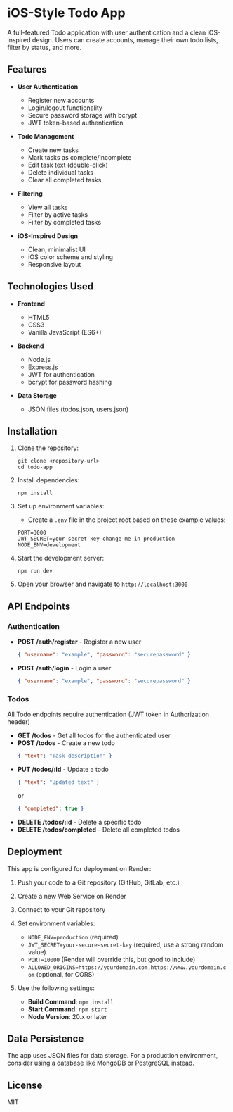 # iOS-Style Todo App

A full-featured Todo application with user authentication and a clean iOS-inspired design. Users can create accounts, manage their own todo lists, filter by status, and more.

## Features

- **User Authentication**

  - Register new accounts
  - Login/logout functionality
  - Secure password storage with bcrypt
  - JWT token-based authentication

- **Todo Management**

  - Create new tasks
  - Mark tasks as complete/incomplete
  - Edit task text (double-click)
  - Delete individual tasks
  - Clear all completed tasks

- **Filtering**

  - View all tasks
  - Filter by active tasks
  - Filter by completed tasks

- **iOS-Inspired Design**
  - Clean, minimalist UI
  - iOS color scheme and styling
  - Responsive layout

## Technologies Used

- **Frontend**
  - HTML5
  - CSS3
  - Vanilla JavaScript (ES6+)
- **Backend**

  - Node.js
  - Express.js
  - JWT for authentication
  - bcrypt for password hashing

- **Data Storage**
  - JSON files (todos.json, users.json)

## Installation

1. Clone the repository:

   ```
   git clone <repository-url>
   cd todo-app
   ```

2. Install dependencies:

   ```
   npm install
   ```

3. Set up environment variables:

   - Create a `.env` file in the project root based on these example values:

   ```
   PORT=3000
   JWT_SECRET=your-secret-key-change-me-in-production
   NODE_ENV=development
   ```

4. Start the development server:

   ```
   npm run dev
   ```

5. Open your browser and navigate to `http://localhost:3000`

## API Endpoints

### Authentication

- **POST /auth/register** - Register a new user

  ```json
  { "username": "example", "password": "securepassword" }
  ```

- **POST /auth/login** - Login a user
  ```json
  { "username": "example", "password": "securepassword" }
  ```

### Todos

All Todo endpoints require authentication (JWT token in Authorization header)

- **GET /todos** - Get all todos for the authenticated user
- **POST /todos** - Create a new todo
  ```json
  { "text": "Task description" }
  ```
- **PUT /todos/:id** - Update a todo
  ```json
  { "text": "Updated text" }
  ```
  or
  ```json
  { "completed": true }
  ```
- **DELETE /todos/:id** - Delete a specific todo
- **DELETE /todos/completed** - Delete all completed todos

## Deployment

This app is configured for deployment on Render:

1. Push your code to a Git repository (GitHub, GitLab, etc.)
2. Create a new Web Service on Render
3. Connect to your Git repository
4. Set environment variables:

   - `NODE_ENV=production` (required)
   - `JWT_SECRET=your-secure-secret-key` (required, use a strong random value)
   - `PORT=10000` (Render will override this, but good to include)
   - `ALLOWED_ORIGINS=https://yourdomain.com,https://www.yourdomain.com` (optional, for CORS)

5. Use the following settings:
   - **Build Command**: `npm install`
   - **Start Command**: `npm start`
   - **Node Version**: 20.x or later

## Data Persistence

The app uses JSON files for data storage. For a production environment, consider using a database like MongoDB or PostgreSQL instead.

## License

MIT
